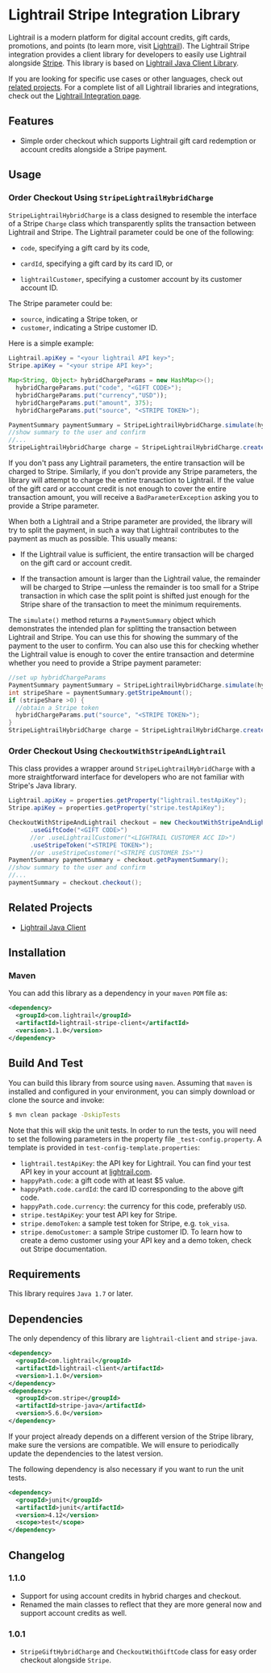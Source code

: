 # Lightrail Stripe Integration Library

Lightrail is a modern platform for digital account credits, gift cards, promotions, and points (to learn more, visit [Lightrail](https://www.lightrail.com/)). The Lightrail Stripe integration provides a client library for developers to easily use Lightrail alongside [Stripe](https://stripe.com/). This library is based on [Lightrail Java Client Library](https://github.com/Giftbit/lightrail-client-java).

If you are looking for specific use cases or other languages, check out [related projects](https://github.com/Giftbit/lightrail-client-java#related-projects). For a complete list of all Lightrail libraries and integrations, check out the [Lightrail Integration page](https://github.com/Giftbit/Lightrail-API-Docs/blob/usecases/Integrations.md).

## Features ##
- Simple order checkout which supports Lightrail gift card redemption or account credits alongside a Stripe payment.

## Usage ##

### Order Checkout Using `StripeLightrailHybridCharge`

`StripeLightrailHybridCharge` is a class designed to resemble the interface of a Stripe `Charge` class which transparently splits the transaction between Lightrail and Stripe. The Lightrail parameter could be one of the following:

- `code`, specifying a gift card by its code, 

- `cardId`, specifying a gift card by its card ID, or

- `lightrailCustomer`, specifying a customer account by its customer account ID. 

The Stripe parameter could be:

- `source`, indicating a Stripe token, or 
- `customer`, indicating a Stripe customer ID. 

Here is a simple example:

```java
Lightrail.apiKey = "<your lightrail API key>";
Stripe.apiKey = "<your stripe API key>";

Map<String, Object> hybridChargeParams = new HashMap<>();
  hybridChargeParams.put("code", "<GIFT CODE>");
  hybridChargeParams.put("currency","USD"));
  hybridChargeParams.put("amount", 375);
  hybridChargeParams.put("source", "<STRIPE TOKEN>");

PaymentSummary paymentSummary = StripeLightrailHybridCharge.simulate(hybridChargeParams);
//show summary to the user and confirm
//...
StripeLightrailHybridCharge charge = StripeLightrailHybridCharge.create(hybridChargeParams);
```

If you don't pass any Lightrail parameters, the entire transaction will be charged to Stripe. Similarly, if you don't provide any Stripe parameters, the library will attempt to charge the entire transaction to Lightrail. If the value of the gift card or account credit is not enough to cover the entire transaction amount, you will receive a `BadParameterException` asking you to provide a Stripe parameter.

When both a Lightrail and a Stripe parameter are provided, the library will try to split the payment, in such a way that Lightrail contributes to the payment as much as possible. This usually means:

- If the Lightrail value is sufficient, the entire transaction will be charged on the gift card or account credit.


- If the transaction amount is larger than the Lightrail value, the remainder will be charged to Stripe —unless the remainder is too small for a Stripe transaction in which case the split point is shifted just enough for the Stripe share of the transaction to meet the minimum requirements.

The `simulate()` method returns a `PaymentSummary` object which demonstrates the intended plan for splitting the transaction between Lightrail and Stripe. You can use this for showing the summary of the payment to the user to confirm. You can also use this for checking whether the Lightrail value is enough to cover the entire transaction and determine whether you need to provide a Stripe payment parameter:

```java
//set up hybridChargeParams
PaymentSummary paymentSummary = StripeLightrailHybridCharge.simulate(hybridChargeParams);
int stripeShare = paymentSummary.getStripeAmount();
if (stripeShare >0) {
  //obtain a Stripe token
  hybridChargeParams.put("source", "<STRIPE TOKEN>");
}
StripeLightrailHybridCharge charge = StripeLightrailHybridCharge.create(hybridChargeParams);
```

### Order Checkout Using `CheckoutWithStripeAndLightrail`

This class provides a wrapper around `StripeLightrailHybridCharge` with a more straightforward interface for developers who are not familiar with Stripe's Java library. 

```java
Lightrail.apiKey = properties.getProperty("lightrail.testApiKey");
Stripe.apiKey = properties.getProperty("stripe.testApiKey");

CheckoutWithStripeAndLightrail checkout = new CheckoutWithStripeAndLightrail (375, "USD")
      .useGiftCode("<GIFT CODE>") 
      //or .useLightrailCustomer("<LIGHTRAIL CUSTOMER ACC ID>")
      .useStripeToken("<STRIPE TOKEN>"); 
      //or .useStripeCustomer("<STRIPE CUSTOMER IS>"") 
PaymentSummary paymentSummary = checkout.getPaymentSummary();
//show summary to the user and confirm
//...
paymentSummary = checkout.checkout();
```

## Related Projects

- [Lightrail Java Client](https://github.com/Giftbit/lightrail-client-java)


## Installation ##
### Maven
You can add this library as a dependency in your `maven` `POM` file as:
```xml
<dependency>
  <groupId>com.lightrail</groupId>
  <artifactId>lightrail-stripe-client</artifactId>
  <version>1.1.0</version>
</dependency>
```

## Build And Test ##
You can build this library from source using `maven`. Assuming that `maven` is installed and configured in your environment, you can simply download or clone the source and invoke:
```sh
$ mvn clean package -DskipTests
```
Note that this will skip the unit tests. In order to run the tests, you will need to set the 
following parameters in the property file `_test-config.property`. A template 
is provided in `test-config-template.properties`:
- `lightrail.testApiKey`: the API key for Lightrail. You can find your test API key in your account at 
  [lightrail.com](lightrail.com). 
- `happyPath.code`: a gift code with at least $5 value.
- `happyPath.code.cardId`: the card ID corresponding to the above gift code.
- `happyPath.code.currency`: the currency for this code, preferably `USD`.
- `stripe.testApiKey`: your test API key for Stripe.
- `stripe.demoToken`: a sample test token for Stripe, e.g. `tok_visa`.
- `stripe.demoCustomer`: a sample Stripe customer ID. To learn how to create a demo customer using your API key and a demo token, check out Stripe documentation.  

## Requirements ## 
This library requires `Java 1.7` or later.

## Dependencies ##

The only dependency of this library are `lightrail-client` and `stripe-java`. 

```xml
<dependency>
  <groupId>com.lightrail</groupId>
  <artifactId>lightrail-client</artifactId>
  <version>1.1.0</version>
</dependency>
<dependency>
  <groupId>com.stripe</groupId>
  <artifactId>stripe-java</artifactId>
  <version>5.6.0</version>
</dependency>
```
If your project already depends on a different version of the Stripe library, make sure the versions are compatible. We will ensure to periodically update the dependencies to the latest version. 

The following dependency is also necessary if you want to run the unit tests.

```xml
<dependency>
  <groupId>junit</groupId>
  <artifactId>junit</artifactId>
  <version>4.12</version>
  <scope>test</scope>
</dependency>
```

## Changelog ## 

### 1.1.0

- Support for using account credits in hybrid charges and checkout.
- Renamed the main classes to reflect that they are more general now and support account credits as well.

### 1.0.1 ###

- `StripeGiftHybridCharge` and `CheckoutWithGiftCode` class for easy order checkout alongside `Stripe`.

